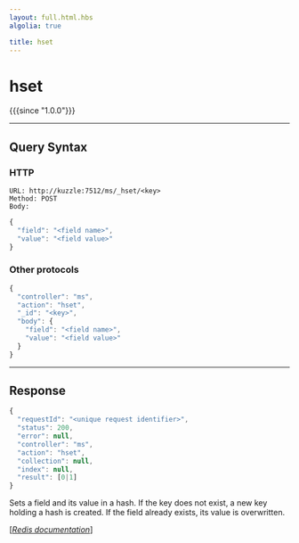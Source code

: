 ```yaml
---
layout: full.html.hbs
algolia: true

title: hset
---
```


# hset

{{{since "1.0.0"}}}



---

## Query Syntax

### HTTP

```http
URL: http://kuzzle:7512/ms/_hset/<key>
Method: POST  
Body:
```


```js
{
  "field": "<field name>",
  "value": "<field value>"
}
```



### Other protocols


```js
{
  "controller": "ms",
  "action": "hset",
  "_id": "<key>",
  "body": {
    "field": "<field name>",
    "value": "<field value>"
  }
}
```

---

## Response

```javascript
{
  "requestId": "<unique request identifier>",
  "status": 200,
  "error": null,
  "controller": "ms",
  "action": "hset",
  "collection": null,
  "index": null,
  "result": [0|1]
}
```

Sets a field and its value in a hash. If the key does not exist, a new key holding a hash is created. If the field already exists, its value is overwritten.

[[_Redis documentation_]](https://redis.io/commands/hset)

